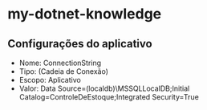 # my-dotnet-knowledge

## Configurações do aplicativo

- Nome: ConnectionString
- Tipo: (Cadeia de Conexão)
- Escopo: Aplicativo 
- Valor: Data Source=(localdb)\MSSQLLocalDB;Initial Catalog=ControleDeEstoque;Integrated Security=True
